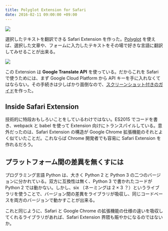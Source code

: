 ```yaml
---
title: Polyglot Extension for Safari
date: 2016-02-11 09:00:00 +09:00
---
```


![](http://uechi-public.s3.amazonaws.com/github/Polyglot/header.png)

選択したテキストを翻訳できる Safari Extension を作った。[Polyglot](https://github.com/uetchy/Polyglot) を使えば、選択した文章や、フォームに入力したテキストをその場で好きな言語に翻訳してみせることが出来る。

![](http://uechi-public.s3.amazonaws.com/github/Polyglot/screencast1.gif)

この Extension は **Google Translate API** を使っている。だからこれを Safari で使うためには、まず Google Cloud Platform から API キーを手に入れなくてはならない。その手続きは少しばかり面倒なので、[スクリーンショット付きのガイド](https://github.com/uetchy/Polyglot/wiki/How-to-obtain-Google-Cloud-Platform-API-key)を作った。

## Inside Safari Extension

技術的に特段おもしろいことをしているわけではない。ES2015 でコードを書き、webpack と babel を使って Extension 向けにトランスパイルしている。意外だったのは、Safari Extension の構造が Google Chrome 拡張機能のそれとよく似ていたことだ。これならば Chrome 開発者でも容易に Safari Extension を作れるだろう。

## プラットフォーム間の差異を無くすには

プログラミング言語 Python は、大きく Python 2 と Python 3 の二つのバージョンに分かれている。双方に互換性は無く、Python 3 で書かれたコードが Python 2 では動かない。しかし、six （ネーミングは 2 × 3 ？）というライブラリを使うことで、バージョン間の差異をライブラリが吸収し、同じコードベースを両方のバージョンで動かすことが出来る。

これと同じように、Safari と Google Chrome の拡張機能の仕様の違いを吸収してくれるライブラリがあれば、Safari Extension 界隈も賑やかになるのではないか。
